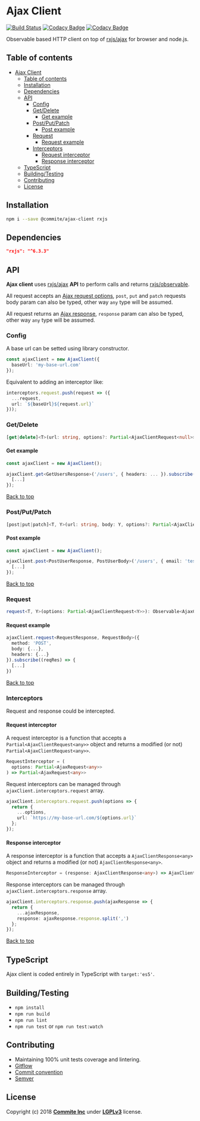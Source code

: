 # Ajax Client

[![Build Status](https://travis-ci.org/z1digitalstudio/ajax-client.svg?branch=master)](https://travis-ci.org/z1digitalstudio/ajax-client)
[![Codacy Badge](https://api.codacy.com/project/badge/Coverage/c67608117ff44fbebb35765556260c3e)](https://www.codacy.com/app/karlos1337/ajax-client?utm_source=github.com&utm_medium=referral&utm_content=commite/ajax-client&utm_campaign=Badge_Coverage)
[![Codacy Badge](https://api.codacy.com/project/badge/Grade/c67608117ff44fbebb35765556260c3e)](https://www.codacy.com/app/karlos1337/ajax-client?utm_source=github.com&utm_medium=referral&utm_content=commite/ajax-client&utm_campaign=Badge_Grade)

Observable based HTTP client on top of [rxjs/ajax](https://rxjs-dev.firebaseapp.com/api/ajax/ajax) for browser and node.js.

## Table of contents

- [Ajax Client](#ajax-client)
  - [Table of contents](#table-of-contents)
  - [Installation](#installation)
  - [Dependencies](#dependencies)
  - [API](#api)
    - [Config](#config)
    - [Get/Delete](#getdelete)
      - [Get example](#get-example)
    - [Post/Put/Patch](#postputpatch)
      - [Post example](#post-example)
    - [Request](#request)
      - [Request example](#request-example)
    - [Interceptors](#interceptors)
      - [Request interceptor](#request-interceptor)
      - [Response interceptor](#response-interceptor)
  - [TypeScript](#typescript)
  - [Building/Testing](#buildingtesting)
  - [Contributing](#contributing)
  - [License](#license)

## Installation

```bash
npm i --save @commite/ajax-client rxjs
```

## Dependencies

```json
"rxjs": "^6.3.3"
```

## API

**Ajax client** uses [rxjs/ajax](https://rxjs-dev.firebaseapp.com/api/ajax/ajax) **API** to perform calls and returns [rxjs/observable](https://rxjs-dev.firebaseapp.com/guide/observable).

All request accepts an [Ajax request options](https://rxjs-dev.firebaseapp.com/api/ajax/AjaxRequest), `post`, `put` and `patch` requests body param can also be typed, other way `any` type will be assumed.

All request returns an [Ajax response](https://rxjs-dev.firebaseapp.com/api/ajax/AjaxResponse), `response` param can also be typed, other way `any` type will be assumed.

### Config

A base url can be setted using library constructor.

```ts
const ajaxClient = new AjaxClient({
  baseUrl: 'my-base-url.com'
});
```

Equivalent to adding an interceptor like:

```ts
interceptors.request.push(request => ({
  ...request,
  url: `${baseUrl}${request.url}`
}));
```

### Get/Delete

```ts
[get|delete]<T>(url: string, options?: Partial<AjaxClientRequest<null>>): Observable<AjaxClientResponse<T>>
```

#### Get example

```ts
const ajaxClient = new AjaxClient();

ajaxClient.get<GetUsersResponse>('/users', { headers: ... }).subscribe((userRes) => {
  [...]
});
```

[Back to top](#table-of-contents)

### Post/Put/Patch

```ts
[post|put|patch]<T, Y>(url: string, body: Y, options?: Partial<AjaxClientRequest<Y>): Observable<AjaxClientResponse<T>>
```

#### Post example

```ts
const ajaxClient = new AjaxClient();

ajaxClient.post<PostUserResponse, PostUserBody>('/users', { email: 'test@test.com'}, { headers: ... }).subscribe((userRes) => {
  [...]
});

```

[Back to top](#table-of-contents)

### Request

```ts
request<T, Y>(options: Partial<AjaxClientRequest<Y>>): Observable<AjaxClientResponse<T>>
```

#### Request example

```ts
ajaxClient.request<RequestResponse, RequestBody>({
  method: 'POST',
  body: {...},
  headers: {...}
}).subscribe((reqRes) => {
  [...]
})
```

[Back to top](#table-of-contents)

### Interceptors

Request and response could be intercepted.

#### Request interceptor

A request interceptor is a function that accepts a `Partial<AjaxClientRequest<any>>` object and returns a modified (or not) `Partial<AjaxClientRequest<any>>`.

```ts
RequestInterceptor = (
  options: Partial<AjaxRequest<any>>
) => Partial<AjaxRequest<any>>
```

Request interceptors can be managed through `ajaxClient.interceptors.request` array.

```ts
ajaxClient.interceptors.request.push(options => {
  return {
    ...options,
    url: `https://my-base-url.com/${options.url}`
  };
});
```

#### Response interceptor

A response interceptor is a function that accepts a `AjaxClientResponse<any>` object and returns a modified (or not) `AjaxClientResponse<any>`.

```ts
ResponseInterceptor = (response: AjaxClientResponse<any>) => AjaxClientResponse<any>;
```

Response interceptors can be managed through `ajaxClient.interceptors.response` array.

```ts
ajaxClient.interceptors.response.push(ajaxResponse => {
  return {
    ...ajaxResponse,
    response: ajaxResponse.response.split(',')
  };
});
```

[Back to top](#table-of-contents)

## TypeScript

Ajax client is coded entirely in TypeScript with `target:'es5'`.

## Building/Testing

- `npm install`
- `npm run build`
- `npm run lint`
- `npm run test` or `npm run test:watch`

## Contributing

- Maintaining 100% unit tests coverage and lintering.
- [Gitflow](https://es.atlassian.com/git/tutorials/comparing-workflows/gitflow-workflow)
- [Commit convention](https://karma-runner.github.io/3.0/dev/git-commit-msg.html)
- [Semver](https://semver.org/spec/v2.0.0.html)

## License

Copyright (c) 2018 **[Commite Inc](https://commite.co/)** under **[LGPLv3](https://choosealicense.com/licenses/lgpl-3.0/)** license.

